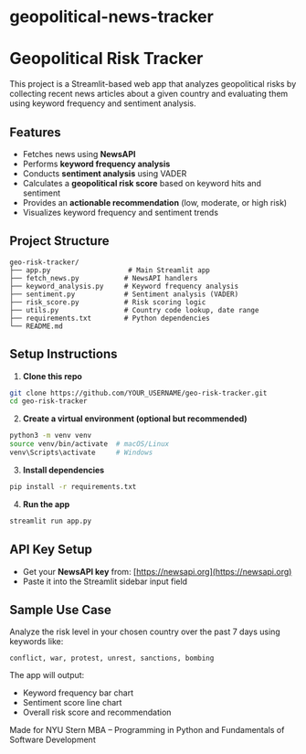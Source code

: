 # geopolitical-news-tracker

# Geopolitical Risk Tracker

This project is a Streamlit-based web app that analyzes geopolitical risks by collecting recent news articles about a given country and evaluating them using keyword frequency and sentiment analysis.

## Features

* Fetches news using **NewsAPI**
* Performs **keyword frequency analysis**
* Conducts **sentiment analysis** using VADER
* Calculates a **geopolitical risk score** based on keyword hits and sentiment
* Provides an **actionable recommendation** (low, moderate, or high risk)
* Visualizes keyword frequency and sentiment trends

## Project Structure

```
geo-risk-tracker/
├── app.py                   # Main Streamlit app
├── fetch_news.py           # NewsAPI handlers
├── keyword_analysis.py     # Keyword frequency analysis
├── sentiment.py            # Sentiment analysis (VADER)
├── risk_score.py           # Risk scoring logic
├── utils.py                # Country code lookup, date range
├── requirements.txt        # Python dependencies
└── README.md
```

## Setup Instructions

1. **Clone this repo**

```bash
git clone https://github.com/YOUR_USERNAME/geo-risk-tracker.git
cd geo-risk-tracker
```

2. **Create a virtual environment (optional but recommended)**

```bash
python3 -m venv venv
source venv/bin/activate  # macOS/Linux
venv\Scripts\activate     # Windows
```

3. **Install dependencies**

```bash
pip install -r requirements.txt
```

4. **Run the app**

```bash
streamlit run app.py
```

## API Key Setup

* Get your **NewsAPI key** from: [https://newsapi.org](https://newsapi.org)
* Paste it into the Streamlit sidebar input field

## Sample Use Case

Analyze the risk level in your chosen country over the past 7 days using keywords like:

```
conflict, war, protest, unrest, sanctions, bombing
```

The app will output:

* Keyword frequency bar chart
* Sentiment score line chart
* Overall risk score and recommendation


Made for NYU Stern MBA – Programming in Python and Fundamentals of Software Development

